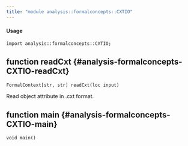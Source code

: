 ```yaml
---
title: "module analysis::formalconcepts::CXTIO"
---
```


#### Usage

`import analysis::formalconcepts::CXTIO;`


## function readCxt {#analysis-formalconcepts-CXTIO-readCxt}

```rascal
FormalContext[str, str] readCxt(loc input)

```

Read object attribute in .cxt format.

## function main {#analysis-formalconcepts-CXTIO-main}

```rascal
void main()

```

